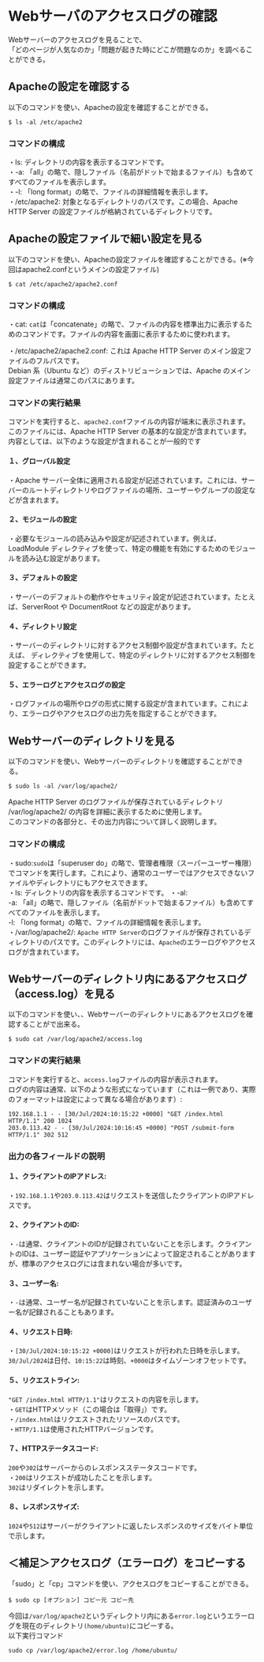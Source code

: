 # Webサーバのアクセスログの確認  
Webサーバーのアクセスログを見ることで、  
「どのページが人気なのか」「問題が起きた時にどこが問題なのか」を調べることができる。  
## Apacheの設定を確認する
以下のコマンドを使い、Apacheの設定を確認することができる。
```
$ ls -al /etc/apache2
```
### コマンドの構成
・ls: ディレクトリの内容を表示するコマンドです。  
・-a: 「all」の略で、隠しファイル（名前がドットで始まるファイル）も含めてすべてのファイルを表示します。  
・-l: 「long format」の略で、ファイルの詳細情報を表示します。  
・/etc/apache2: 対象となるディレクトリのパスです。この場合、Apache HTTP Server の設定ファイルが格納されているディレクトリです。
## Apacheの設定ファイルで細い設定を見る  
以下のコマンドを使い、Apacheの設定ファイルを確認することができる。(※今回はapache2.confというメインの設定ファイル)
```
$ cat /etc/apache2/apache2.conf
```
### コマンドの構成
・cat: `cat`は「concatenate」の略で、ファイルの内容を標準出力に表示するためのコマンドです。ファイルの内容を画面に表示するために使われます。

・/etc/apache2/apache2.conf: これは Apache HTTP Server のメイン設定ファイルのフルパスです。  
Debian 系（Ubuntu など）のディストリビューションでは、Apache のメイン設定ファイルは通常このパスにあります。

### コマンドの実行結果
コマンドを実行すると、`apache2.conf`ファイルの内容が端末に表示されます。  
このファイルには、Apache HTTP Server の基本的な設定が含まれています。  
内容としては、以下のような設定が含まれることが一般的です
#### １、グローバル設定
・Apache サーバー全体に適用される設定が記述されています。これには、サーバーのルートディレクトリやログファイルの場所、ユーザーやグループの設定などが含まれます。

#### ２、モジュールの設定  
・必要なモジュールの読み込みや設定が記述されています。例えば、LoadModule ディレクティブを使って、特定の機能を有効にするためのモジュールを読み込む設定があります。
#### ３、デフォルトの設定  
・サーバーのデフォルトの動作やセキュリティ設定が記述されています。たとえば、ServerRoot や DocumentRoot などの設定があります。
#### ４、ディレクトリ設定
・サーバーのディレクトリに対するアクセス制御や設定が含まれています。たとえば、<Directory> ディレクティブを使用して、特定のディレクトリに対するアクセス制御を設定することができます。
#### ５、エラーログとアクセスログの設定
・ログファイルの場所やログの形式に関する設定が含まれています。これにより、エラーログやアクセスログの出力先を指定することができます。

## Webサーバーのディレクトリを見る
以下のコマンドを使い、Webサーバーのディレクトリを確認することができる。
```
$ sudo ls -al /var/log/apache2/
```
Apache HTTP Server のログファイルが保存されているディレクトリ /var/log/apache2/ の内容を詳細に表示するために使用します。  
このコマンドの各部分と、その出力内容について詳しく説明します。
### コマンドの構成
・sudo:`sudo`は「superuser do」の略で、管理者権限（スーパーユーザー権限）でコマンドを実行します。これにより、通常のユーザーではアクセスできないファイルやディレクトリにもアクセスできます。  
・ls: ディレクトリの内容を表示するコマンドです。
・-al:  
-a: 「all」の略で、隠しファイル（名前がドットで始まるファイル）も含めてすべてのファイルを表示します。  
-l: 「long format」の略で、ファイルの詳細情報を表示します。  
・/var/log/apache2/: `Apache HTTP Server`のログファイルが保存されているディレクトリのパスです。このディレクトリには、`Apache`のエラーログやアクセスログが含まれています。

## Webサーバーのディレクトリ内にあるアクセスログ（access.log）を見る
以下のコマンドを使い、、Webサーバーのディレクトリにあるアクセスログを確認することがで出来る。
```
$ sudo cat /var/log/apache2/access.log
```
### コマンドの実行結果
コマンドを実行すると、`access.log`ファイルの内容が表示されます。  
ログの内容は通常、以下のような形式になっています（これは一例であり、実際のフォーマットは設定によって異なる場合があります）:
```
192.168.1.1 - - [30/Jul/2024:10:15:22 +0000] "GET /index.html HTTP/1.1" 200 1024
203.0.113.42 - - [30/Jul/2024:10:16:45 +0000] "POST /submit-form HTTP/1.1" 302 512
```
### 出力の各フィールドの説明
#### １、クライアントのIPアドレス:  
・`192.168.1.1`や`203.0.113.42`はリクエストを送信したクライアントのIPアドレスです。    
#### ２、クライアントのID:  
・`-`は通常、クライアントのIDが記録されていないことを示します。クライアントのIDは、ユーザー認証やアプリケーションによって設定されることがありますが、標準のアクセスログには含まれない場合が多いです。
#### ３、ユーザー名:  
・`-`は通常、ユーザー名が記録されていないことを示します。認証済みのユーザー名が記録されることもあります。
#### ４、リクエスト日時:  
・`[30/Jul/2024:10:15:22 +0000]`はリクエストが行われた日時を示します。  
`30/Jul/2024`は日付、`10:15:22`は時刻、`+0000`はタイムゾーンオフセットです。
#### ５、リクエストライン:  
`"GET /index.html HTTP/1.1"`はリクエストの内容を示します。  
・`GET`はHTTPメソッド（この場合は「取得」）です。  
・`/index.html`はリクエストされたリソースのパスです。  
・`HTTP/1.1`は使用されたHTTPバージョンです。  
#### ７、HTTPステータスコード:  
`200`や`302`はサーバーからのレスポンスステータスコードです。  
・`200`はリクエストが成功したことを示します。  
`302`はリダイレクトを示します。  
#### ８、レスポンスサイズ:  
`1024`や`512`はサーバーがクライアントに返したレスポンスのサイズをバイト単位で示します。

## ＜補足＞アクセスログ（エラーログ）をコピーする
「sudo」と「cp」コマンドを使い、アクセスログをコピーすることができる。  
```
$ sudo cp [オプション] コピー元 コピー先
```
今回は`/var/log/apache2`というディレクトリ内にある`error.log`というエラーログを現在のディレクトリ`(home/ubuntu)`にコピーする。  
以下実行コマンド
```
sudo cp /var/log/apache2/error.log /home/ubuntu/
```
